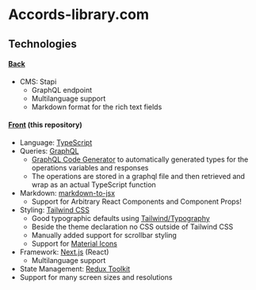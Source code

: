 # Accords-library.com

## Technologies

#### [Back](https://github.com/Accords-Library/strapi.accords-library.com)
- CMS: Stapi
  - GraphQL endpoint
  - Multilanguage support
  - Markdown format for the rich text fields

#### [Front](https://github.com/Accords-Library/accords-library.com) (this repository)
- Language: [TypeScript](https://www.typescriptlang.org/)
- Queries: [GraphQL](https://graphql.org/)
  - [GraphQL Code Generator](https://www.graphql-code-generator.com/) to automatically generated types for the operations variables and responses
  - The operations are stored in a graphql file and then retrieved and wrap as an actual TypeScript function
- Markdown: [markdown-to-jsx](https://www.npmjs.com/package/markdown-to-jsx) 
  - Support for Arbitrary React Components and Component Props!
- Styling: [Tailwind CSS](https://tailwindcss.com/)
  - Good typographic defaults using [Tailwind/Typography](https://tailwindcss.com/docs/typography-plugin)
  - Beside the theme declaration no CSS outside of Tailwind CSS
  - Manually added support for scrollbar styling
  - Support for [Material Icons](https://fonts.google.com/icons) 
- Framework: [Next.js](https://nextjs.org/) (React)
  - Multilanguage support
- State Management: [Redux Toolkit](https://redux-toolkit.js.org)
- Support for many screen sizes and resolutions
